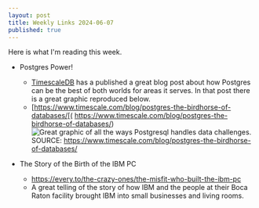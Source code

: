 ```yaml
---
layout: post
title: Weekly Links 2024-06-07
published: true
---
```



Here is what I'm reading this week.

* Postgres Power!
  * [TimescaleDB](https://www.timescale.com/) has a published a great blog post about how Postgres can be the best of both worlds for areas it serves. In that post there is a great graphic reproduced below.
  * [https://www.timescale.com/blog/postgres-the-birdhorse-of-databases/[( https://www.timescale.com/blog/postgres-the-birdhorse-of-databases/)
  ![Great graphic of all the ways Postgresql handles data challenges.](https://www.timescale.com/blog/content/images/2024/06/Postgres-for-Everything_databases.png)
SOURCE: https://www.timescale.com/blog/postgres-the-birdhorse-of-databases/


* The Story of the Birth of the IBM PC
  * https://every.to/the-crazy-ones/the-misfit-who-built-the-ibm-pc
  * A great telling of the story of how IBM and the people at their Boca Raton facility brought IBM into small businesses and living rooms.
